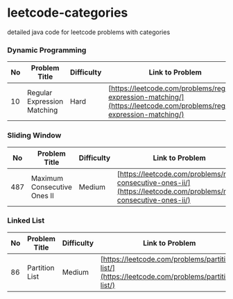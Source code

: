 # leetcode-categories
detailed java code for leetcode problems with categories

### Dynamic Programming
No | Problem Title | Difficulty | Link to Problem
------------ | ------------ | ------------- | -------------
10 | Regular Expression Matching | Hard | [https://leetcode.com/problems/regular-expression-matching/](https://leetcode.com/problems/regular-expression-matching/)


### Sliding Window
No | Problem Title | Difficulty | Link to Problem
------------ | ------------ | ------------- | -------------
487 | Maximum Consecutive Ones II | Medium | [https://leetcode.com/problems/max-consecutive-ones-ii/](https://leetcode.com/problems/max-consecutive-ones-ii/)


### Linked List
No | Problem Title | Difficulty | Link to Problem
------------ | ------------ | ------------- | -------------
86 | Partition List | Medium | [https://leetcode.com/problems/partition-list/](https://leetcode.com/problems/partition-list/)


